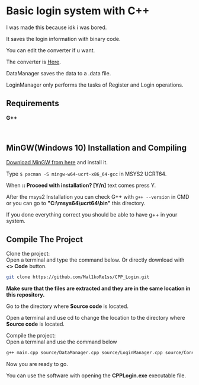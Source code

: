 # Basic login system with C++

I was made this because idk i was bored.

It saves the login information with binary code.

You can edit the converter if u want. 

The converter is [Here](https://github.com/Mal1koRe1ss/CPP_Login/blob/main/source/Converter.cpp).

DataManager saves the data to a .data file.

LoginManager only performs the tasks of Register and Login operations.

## Requirements

**G++**

<br>

## MinGW(Windows 10) Installation and Compiling 

[Download MinGW from here](https://www.msys2.org/) and install it.

Type ```$ pacman -S mingw-w64-ucrt-x86_64-gcc``` in MSYS2 UCRT64.

When **:: Proceed with installation? [Y/n]** text comes press Y.

After the msys2 Installation you can check G++ with ```g++ --version``` in CMD or you can go to **"C:\msys64\ucrt64\bin"** this directory.

If you done everything correct you should be able to have g++ in your system.

## Compile The Project

Clone the project:
  <br>Open a terminal and type the command below. Or directly download with **<> Code** button.
   ```bash
   git clone https://github.com/Mal1koRe1ss/CPP_Login.git
   ```
**Make sure that the files are extracted and they are in the same location in this repository.**

Go to the directory where **Source code** is located.

Open a terminal and use cd to change the location to the directory where **Source code** is located.

Compile the project: 
<br>Open a terminal and use the command below
  ```bash
  g++ main.cpp source/DataManager.cpp source/LoginManager.cpp source/Converter.cpp -o CPPLogin icon.o
  ```
Now you are ready to go.

You can use the software with opening the **CPPLogin.exe** executable file.
